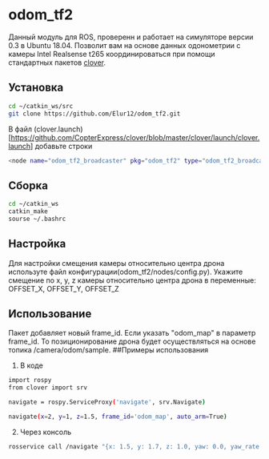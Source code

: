 # odom_tf2
Данный модуль для ROS, проверенн и работает на симуляторе версии 0.3 в Ubuntu 18.04. Позволит вам на основе данных одонометрии с камеры Intel Realsense t265 координироваться при помощи стандартных пакетов [clover](https://github.com/CopterExpress/clover). 
## Установка
```bash
cd ~/catkin_ws/src
git clone https://github.com/Elur12/odom_tf2.git
```
В файл (clover.launch)[https://github.com/CopterExpress/clover/blob/master/clover/launch/clover.launch] добавьте строки
```bash
<node name="odom_tf2_broadcaster" pkg="odom_tf2" type="odom_tf2_broadcaster.py" respawn="false" output="screen"/>
```
## Сборка
```bash
cd ~/catkin_ws
catkin_make
sourse ~/.bashrc
```
## Настройка
Для настройки смещения камеры относительно центра дрона используте файл конфигурации(odom_tf2/nodes/config.py).
Укажите смещение по x, y, z камеры относительно центра дрона в переменные: OFFSET_X, OFFSET_Y, OFFSET_Z
## Использование
Пакет добавляет новый frame_id. Если указать "odom_map" в параметр frame_id. То позиционирование дрона будет осуществляться на основе топика /camera/odom/sample. 
##Примеры использования
1. В коде
```bash
import rospy
from clover import srv

navigate = rospy.ServiceProxy('navigate', srv.Navigate)

navigate(x=2, y=1, z=1.5, frame_id='odom_map', auto_arm=True)
```

2. Через консоль
```bash
rosservice call /navigate "{x: 1.5, y: 1.7, z: 1.0, yaw: 0.0, yaw_rate: 0.0, speed: 0.0, frame_id: 'odom_map', auto_arm: true}" 
```
